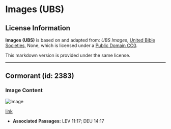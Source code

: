 # Images (UBS)

## License Information

**Images (UBS)** is based on and adapted from: _UBS Images_, [United Bible Societies](https://unitedbiblesocieties.org/), None, which is licensed under a [Public Domain CC0](https://creativecommons.org/public-domain/cc0/).

This markdown version is provided under the same license.



--------------------------------

## Cormorant (id: 2383)

### Image Content

![Image](https://cdn.aquifer.bible/aquifer-content/resources/Media/WEB-0152_cormorant.jpg)

[link](https://cdn.aquifer.bible/aquifer-content/resources/Media/WEB-0152_cormorant.jpg)

* **Associated Passages:** LEV 11:17; DEU 14:17

